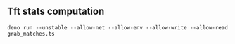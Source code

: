 
## Tft stats computation


```
deno run --unstable --allow-net --allow-env --allow-write --allow-read grab_matches.ts
```
